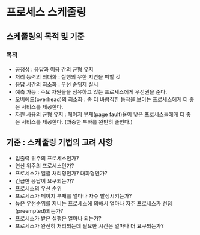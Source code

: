 # 프로세스 스케줄링

## 스케줄링의 목적 및 기준

### 목적

- 공정성 : 응답과 이용 간의 균형 유지
- 처리 능력의 최대화 : 실행의 무한 지연을 피할 것
- 응답 시간의 최소화 : 우선 순위제 실시
- 예측 가능 : 주요 자원들을 점유하고 있는 프로세스에게 우선권을 준다.
- 오버헤드(overhead)의 최소화 : 좀 더 바람직한 동작을 보이는 프로세스에게 더 좋은 서비스를 제공한다.
- 자원 사용의 균형 유지 : 페이지 부재(page fault)율이 낮은 프로세스들에게 더 좋은 서비스를 제공한다. (과중한 부하를 완만히 줄인다.)

## 기준 : 스케줄링 기법의 고려 사항

- 입출력 위주의 프로세스인가?
- 연산 위주의 프로세스인가?
- 프로세스가 일괄 처리형인가? 대화형인가?
- 긴급한 응답이 요구되는가?
- 프로세스의 우선 순위
- 프로세스가 페이지 부재를 얼마나 자주 발생시키는가?
- 높은 우선순위를 지니는 프로세스에 의해서 얼마나 자주 프로세스가 선점(preempted)되는가?
- 프로세스가 받은 실행은 얼마나 되는가?
- 프로세스가 완전히 처리되는데 필요한 시간은 얼마나 더 요구되는가?